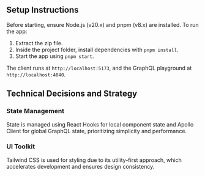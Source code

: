 ## Setup Instructions

Before starting, ensure Node.js (v20.x) and pnpm (v8.x) are installed. To run the app:

1. Extract the zip file.
2. Inside the project folder, install dependencies with `pnpm install`.
3. Start the app using `pnpm start`.

The client runs at `http://localhost:5173`, and the GraphQL playground at `http://localhost:4040`.

## Technical Decisions and Strategy

### State Management

State is managed using React Hooks for local component state and Apollo Client for global GraphQL state, prioritizing simplicity and performance.

### UI Toolkit

Tailwind CSS is used for styling due to its utility-first approach, which accelerates development and ensures design consistency.